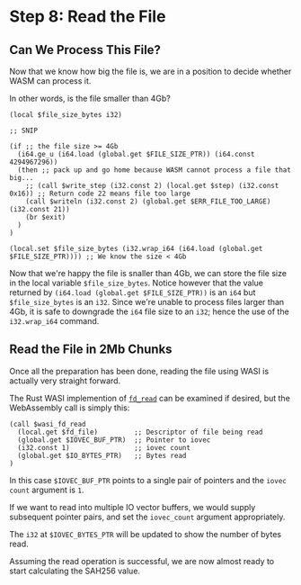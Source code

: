 # Step 8: Read the File

## Can We Process This File?

Now that we know how big the file is, we are in a position to decide whether WASM can process it.

In other words, is the file smaller than 4Gb?

```wat
(local $file_size_bytes i32)

;; SNIP

(if ;; the file size >= 4Gb
  (i64.ge_u (i64.load (global.get $FILE_SIZE_PTR)) (i64.const 4294967296))
  (then ;; pack up and go home because WASM cannot process a file that big...
    ;; (call $write_step (i32.const 2) (local.get $step) (i32.const 0x16)) ;; Return code 22 means file too large
    (call $writeln (i32.const 2) (global.get $ERR_FILE_TOO_LARGE) (i32.const 21))
    (br $exit)
  )
)

(local.set $file_size_bytes (i32.wrap_i64 (i64.load (global.get $FILE_SIZE_PTR)))) ;; We know the size < 4Gb
```

Now that we're happy the file is snaller than 4Gb, we can store the file size in the local variable `$file_size_bytes`.
Notice however that the value returned by `(i64.load (global.get $FILE_SIZE_PTR))` is an `i64` but `$file_size_bytes` is an `i32`.
Since we're unable to process files larger than 4Gb, it is safe to downgrade the `i64` file size to an `i32`; hence the use of the `i32.wrap_i64` command.

## Read the File in 2Mb Chunks

Once all the preparation has been done, reading the file using WASI is actually very straight forward.

The Rust WASI implemention of [`fd_read`](https://github.com/bytecodealliance/wasmtime/blob/06377eb08a649619cc8ac9a934cb3f119017f3ef/crates/wasi-preview1-component-adapter/src/lib.rs#L1210) can be examined if desired, but the WebAssembly call is simply this:

```wat
(call $wasi_fd_read
  (local.get $fd_file)         ;; Descriptor of file being read
  (global.get $IOVEC_BUF_PTR)  ;; Pointer to iovec
  (i32.const 1)                ;; iovec count
  (global.get $IO_BYTES_PTR)   ;; Bytes read
)
```

In this case `$IOVEC_BUF_PTR` points to a single pair of pointers and the `iovec count` argument is `1`.

If we want to read into multiple IO vector buffers, we would supply subsequent pointer pairs, and set the `iovec_count` argument appropriately.

The `i32` at `$IOVEC_BYTES_PTR` will be updated to show the number of bytes read.

Assuming the read operation is successful, we are now almost ready to start calculating the SAH256 value.
